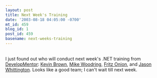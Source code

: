 ```yaml
---
layout: post
title: Next Week's Training
date: '2003-08-18 04:05:00 -0700'
mt_id: 459
blog_id: 1
post_id: 459
basename: next-weeks-training
---
```

<br />I just found out who will conduct next week's .NET training from <a href="http://www.developmentor.com/">DevelopMentor</a>: <a href="">Kevin Brown</a>, <a href="http://staff.develop.com/woodring/">Mike Woodring</a>, <a href="http://staff.develop.com/onion/">Fritz Onion</a>, and <a href="http://staff.develop.com/jasonw/weblog/">Jason Whittington</a>. Looks like a good team; I can't wait till next week.<br /><br /><br />

